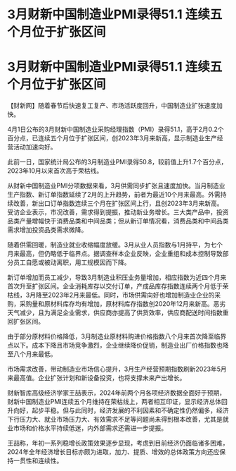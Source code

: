 # 3月财新中国制造业PMI录得51.1 连续五个月位于扩张区间

# 3月财新中国制造业PMI录得51.1 连续五个月位于扩张区间

【财新网】随着春节后快速复工复产、市场活跃度回升，中国制造业扩张速度加快。

4月1日公布的3月财新中国制造业采购经理指数（PMI）录得51.1，高于2月0.2个百分点，已连续五个月位于扩张区间，创2023年3月来新高，显示制造业生产经营活动加速向好。

此前一日，国家统计局公布的3月制造业PMI录得50.8，较前值上升1.7个百分点，2023年10月以来首次高于荣枯线。

从财新中国制造业PMI分项数据来看，3月供需同步扩张且速度加快。当月制造业生产指数、新订单指数延续了2月的上升趋势，前者为最近10个月来最高。外需持续改善，新出口订单指数连续三个月在扩张区间上行，且创2023年3月来新高。受访企业表示，市况改善，需求得到提振，推动新业务增长。三大类产品中，投资品类产量增幅快于消费品类和中间品类；但从新订单情况看，消费品类和中间品类需求增加投资品类需求微降。

随着供需回暖，制造业就业收缩幅度放缓。3月从业人员指数与1月持平，为七个月来最高，但仍略低于临界点。据调查样本企业反映，企业重组和成本控制导致部分员工自愿或被动离职，用工规模因而下降。

新订单增加而员工减少，导致3月制造业积压业务量增加，相应指数为近四个月来首次升至扩张区间。企业消耗库存以交付订单，产成品库存指数连续两个月低于荣枯线，3月降至2023年2月来最低。同时，市场供需向好也增加制造业企业的采购，采购量和原材料库存均有增加，原材料库存指数创2020年12月来新高。恶劣天气减少，且为满足企业需求，供应商亦提高了供货效率，供应商配送时间指数重回扩张区间。

由于部分原材料价格降低，3月制造业原材料购进价格指数八个月来首次降至临界点以下。成本下降且市场竞争激烈，企业继续降价促销，制造业出厂价格指数也降至八个月来最低。

市场需求改善，带动制造业市场信心提升，3月生产经营预期指数刷新2023年5月来最高值。企业扩张计划和新设备投资，也将支撑未来产出增长。

财新智库高级经济学家王喆表示，2024年前两个月各项经济数据全面好于预期，财新中国制造业PMI连续五个月维持在荣枯线上，两者相互印证，显示经济总体回升向好，起步平稳。但与此同时，经济发展的不利因素和不确定性仍然偏多，经济下行压力大、就业市场压力大、有效需求不足等问题尚未得到根本改善，尤其是就业市场和价格水平持续低迷，内外部需求还需进一步提振。

王喆称，年初一系列稳增长政策效果逐步显现，考虑到目前经济仍面临诸多困难，2024年全年经济增长目标亦颇为进取，加力、提质、增效的总体政策方向还应保持一贯性和连续性。

